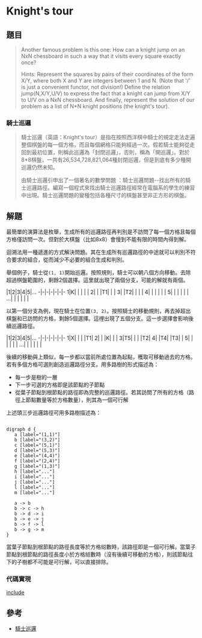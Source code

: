 # Knight's tour

## 題目

>Another famous problem is this one: How can a knight jump on an NxN chessboard in such a way that it visits every square exactly once?
>
>Hints: Represent the squares by pairs of their coordinates of the form X/Y, where both X and Y are integers between 1 and N. (Note that '/' is just a convenient functor, not division!) Define the relation jump(N,X/Y,U/V) to express the fact that a knight can jump from X/Y to U/V on a NxN chessboard. And finally, represent the solution of our problem as a list of N*N knight positions (the knight's tour). 

### 騎士巡邏

>騎士巡邏（英語：Knight's tour）是指在按照西洋棋中騎士的規定走法走遍整個棋盤的每一個方格，而且每個網格只能夠經過一次。假若騎士能夠從走回到最初位置，則稱此巡邏為「封閉巡邏」，否則，稱為「開巡邏」。對於8*8棋盤，一共有26,534,728,821,064種封閉巡邏，但是到底有多少種開巡邏仍然未知。
>
>由騎士巡邏引申出了一個著名的數學問題 ：騎士巡邏問題--找出所有的騎士巡邏路徑。編寫一個程式來找出騎士巡邏路徑經常在電腦系的學生的練習中出現。騎士巡邏問題的變種包括各種尺寸的棋盤甚至非正方形的棋盤。

## 解題

最簡單的演算法是枚舉，生成所有的巡邏路徑再判別是不訪問了每一個方格且每個方格僅訪問一次。但對於大棋盤（比如8x8）會慢到不能有限的時間內得到解。

迴溯法用一種遞進的方式解決問題。其在生成所有巡邏路徑的中途就可以判別不符合要求的組合，從而減少不必要的組合生成和判別。

舉個例子，騎士從`(1, 1)`開始巡邏。按照規則，騎士可以朝八個方向移動。去除超過棋盤範圍的，剩餘2個選擇。這里就出現了兩個分支，可能的解就有兩個。

  |1|2|3|4|5|...
 -|-|-|-|-|-|-
 1|K| | | | | 
 2| | |T1| | |
 3| |T2| | | |
 4| | | | | |
 5| | | | | |
 ...| | | | | | 

以第一個分支為例，現在騎士在位置`(3, 2)`。按照騎士的移動規則，再去掉超出棋盤和已訪問的方格，剩餘5個選擇。這𥚃出現了五個分支。這一步選擇會影响後續巡邏路徑。

  |1|2|3|4|5|...
 -|-|-|-|-|-|-
 1|X| | | |T1| 
 2| | |K| | | 
 3|T5| | | |T2| 
 4| |T4| |T3| | 
 5| | | | | | 
 ...| | | | | |

 後續的移動與上類似，每一步都以當前所處位置為起點，穫取可移動過去的方格。若有多個方格可選則創造巡邏路徑分支。用多路樹的形式描述為：
 
 * 每一步是樹的一層
 * 下一步可選的方格即是該節點的子節點
 * 從葉子節點到根節點的路徑即為完整的巡邏路徑。若其訪問了所有的方格（路徑上節點數量等於方格數量），則其為一個可行解

上述頭三步巡邏路徑可用多路樹描述為：

 ```plantuml

digraph d {
    a [label="(1,1)"]
    b [label="(3,2)"]
    c [label="(5,1)"]
    d [label="(5,3)"]
    e [label="(4,4)"]
    f [label="(2,4)"]
    g [label="(1,3)"]
    h [label="..."]
    i [label="..."]
    j [label="..."]
    l [label="..."]
    m [label="..."]

    a -> b
    b -> c -> h
    b -> d -> i
    b -> e -> j
    b -> f -> l
    b -> g -> m
}
```

當葉子節點到根節點的路徑長度等於方格縂數時，該路徑即是一個可行解。當葉子節點到根節點的路徑長度小於方格縂數時（沒有後續可移動的方格），則該節點往下的子樹都不可能是可行解，可以直接排除。

### 代碼實現

[include](../../../python99/misc/p702.py)

## 參考

* [騎士巡邏](https://zh.wikipedia.org/wiki/騎士巡邏)